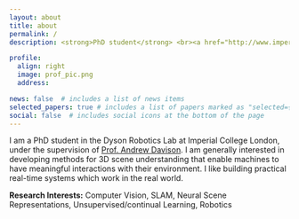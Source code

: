 ```yaml
---
layout: about
title: about
permalink: /
description: <strong>PhD student</strong> <br><a href="http://www.imperial.ac.uk/dyson-robotics-lab">Dyson Robotics Lab</a><br><a href="http://www.imperial.ac.uk">Imperial College London</a> 

profile:
  align: right
  image: prof_pic.png
  address:

news: false  # includes a list of news items
selected_papers: true # includes a list of papers marked as "selected={true}"
social: false  # includes social icons at the bottom of the page
---
```

I am a PhD student in the Dyson Robotics Lab at Imperial College London, under the supervision of <a href="https://www.doc.ic.ac.uk/~ajd/">Prof. Andrew Davison</a>. I am generally interested in developing methods for 3D scene understanding that enable machines to have meaningful interactions with their environment. I like building practical real-time systems which work in the real world.

<strong>Research Interests:</strong> Computer Vision, SLAM, Neural Scene Representations, Unsupervised/continual Learning, Robotics